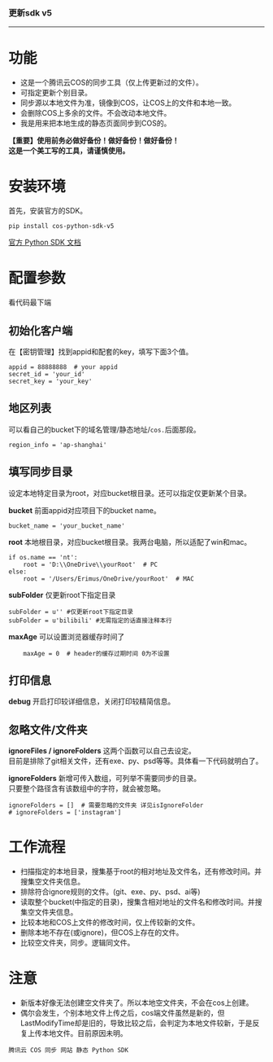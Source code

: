 ### 更新sdk v5

---

# 功能
* 这是一个腾讯云COS的同步工具（仅上传更新过的文件）。
* 可指定更新个别目录。
* 同步源以本地文件为准，镜像到COS，让COS上的文件和本地一致。
* 会删除COS上多余的文件。不会改动本地文件。
* 我是用来把本地生成的静态页面同步到COS的。

**【重要】使用前务必做好备份！做好备份！做好备份！  
这是一个美工写的工具，请谨慎使用。**

# 安装环境
首先，安装官方的SDK。
```
pip install cos-python-sdk-v5
```
[官方 Python SDK 文档](https://cloud.tencent.com/document/product/436/12270)

# 配置参数
看代码最下端
## 初始化客户端
在【密钥管理】找到appid和配套的key，填写下面3个值。
```
appid = 88888888  # your appid
secret_id = 'your_id'
secret_key = 'your_key'
```

## 地区列表
可以看自己的bucket下的域名管理/静态地址/`cos.`后面那段。
```
region_info = 'ap-shanghai'
```

## 填写同步目录
设定本地特定目录为root，对应bucket根目录。还可以指定仅更新某个目录。

**bucket** 前面appid对应项目下的bucket name。
```
bucket_name = 'your_bucket_name'
```

**root** 本地根目录，对应bucket根目录。我两台电脑，所以适配了win和mac。
```
if os.name == 'nt':
    root = 'D:\\OneDrive\\yourRoot'  # PC
else:
    root = '/Users/Erimus/OneDrive/yourRoot'  # MAC
```

**subFolder** 仅更新root下指定目录
```
subFolder = u'' #仅更新root下指定目录
subFolder = u'bilibili' #无需指定的话直接注释本行
```

**maxAge** 可以设置浏览器缓存时间了
```
    maxAge = 0  # header的缓存过期时间 0为不设置
```

## 打印信息
**debug** 开启打印较详细信息，关闭打印较精简信息。

## 忽略文件/文件夹
**ignoreFiles / ignoreFolders** 这两个函数可以自己去设定。  
目前是排除了git相关文件，还有exe、py、psd等等。具体看一下代码就明白了。  

**ignoreFolders** 新增可传入数组，可列举不需要同步的目录。  
只要整个路径含有该数组中的字符，就会被忽略。
```
ignoreFolders = []  # 需要忽略的文件夹 详见isIgnoreFolder
# ignoreFolders = ['instagram']
```

# 工作流程
* 扫描指定的本地目录，搜集基于root的相对地址及文件名，还有修改时间。并搜集空文件夹信息。
* 排除符合ignore规则的文件。(git、exe、py、psd、ai等)
* 读取整个bucket(中指定的目录)，搜集含相对地址的文件名和修改时间。并搜集空文件夹信息。
* 比较本地和COS上文件的修改时间，仅上传较新的文件。
* 删除本地不存在(或ignore)，但COS上存在的文件。
* 比较空文件夹，同步。逻辑同文件。

# 注意
- 新版本好像无法创建空文件夹了。所以本地空文件夹，不会在cos上创建。
- 偶尔会发生，个别本地文件上传之后，cos端文件虽然是新的，但LastModifyTime却是旧的，导致比较之后，会判定为本地文件较新，于是反复上传本地文件。目前原因未明。

`腾讯云 COS 同步 网站 静态 Python SDK`
